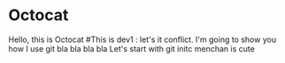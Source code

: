 # Octocat
Hello, this is Octocat #This is dev1 : let's it conflict.
I'm going to show you how I use git bla bla bla bla
Let's start with git initc menchan is cute

